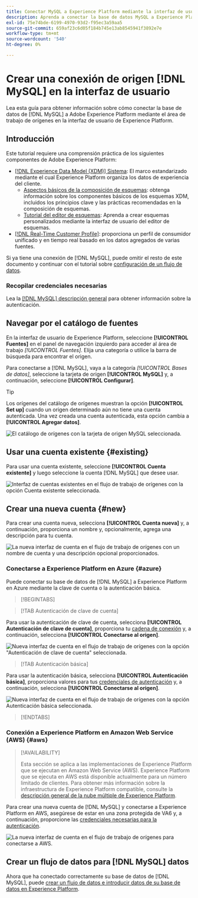 ```yaml
---
title: Conectar MySQL a Experience Platform mediante la interfaz de usuario
description: Aprenda a conectar la base de datos MySQL a Experience Platform mediante la interfaz de usuario.
exl-id: 75e74bde-6199-4970-93d2-f95ec3a59aa5
source-git-commit: 659af23c6d05f184b745e13ab8545941f3892e7e
workflow-type: tm+mt
source-wordcount: '540'
ht-degree: 0%

---
```


# Crear una conexión de origen [!DNL MySQL] en la interfaz de usuario

Lea esta guía para obtener información sobre cómo conectar la base de datos de [!DNL MySQL] a Adobe Experience Platform mediante el área de trabajo de orígenes en la interfaz de usuario de Experience Platform.

## Introducción

Este tutorial requiere una comprensión práctica de los siguientes componentes de Adobe Experience Platform:

* [[!DNL Experience Data Model (XDM)] Sistema](../../../../../xdm/home.md): El marco estandarizado mediante el cual Experience Platform organiza los datos de experiencia del cliente.
   * [Aspectos básicos de la composición de esquemas](../../../../../xdm/schema/composition.md): obtenga información sobre los componentes básicos de los esquemas XDM, incluidos los principios clave y las prácticas recomendadas en la composición de esquemas.
   * [Tutorial del editor de esquemas](../../../../../xdm/tutorials/create-schema-ui.md): Aprenda a crear esquemas personalizados mediante la interfaz de usuario del editor de esquemas.
* [[!DNL Real-Time Customer Profile]](../../../../../profile/home.md): proporciona un perfil de consumidor unificado y en tiempo real basado en los datos agregados de varias fuentes.

Si ya tiene una conexión de [!DNL MySQL], puede omitir el resto de este documento y continuar con el tutorial sobre [configuración de un flujo de datos](../../dataflow/databases.md).

### Recopilar credenciales necesarias

Lea la [[!DNL MySQL] descripción general](../../../../connectors/databases/mysql.md#prerequisites) para obtener información sobre la autenticación.

## Navegar por el catálogo de fuentes

En la interfaz de usuario de Experience Platform, seleccione **[!UICONTROL Fuentes]** en el panel de navegación izquierdo para acceder al área de trabajo *[!UICONTROL Fuentes]*. Elija una categoría o utilice la barra de búsqueda para encontrar el origen.

Para conectarse a [!DNL MySQL], vaya a la categoría *[!UICONTROL Bases de datos]*, seleccione la tarjeta de origen **[!UICONTROL MySQL]** y, a continuación, seleccione **[!UICONTROL Configurar]**.

>[!TIP]
>
>Los orígenes del catálogo de orígenes muestran la opción **[!UICONTROL Set up]** cuando un origen determinado aún no tiene una cuenta autenticada. Una vez creada una cuenta autenticada, esta opción cambia a **[!UICONTROL Agregar datos]**.

![El catálogo de orígenes con la tarjeta de origen MySQL seleccionada.](../../../../images/tutorials/create/my-sql/catalog.png)

## Usar una cuenta existente {#existing}

Para usar una cuenta existente, seleccione **[!UICONTROL Cuenta existente]** y luego seleccione la cuenta [!DNL MySQL] que desee usar.

![Interfaz de cuentas existentes en el flujo de trabajo de orígenes con la opción Cuenta existente seleccionada.](../../../../images/tutorials/create/my-sql/existing.png)

## Crear una nueva cuenta {#new}

Para crear una cuenta nueva, selecciona **[!UICONTROL Cuenta nueva]** y, a continuación, proporciona un nombre y, opcionalmente, agrega una descripción para tu cuenta.

![La nueva interfaz de cuenta en el flujo de trabajo de orígenes con un nombre de cuenta y una descripción opcional proporcionados.](../../../../images/tutorials/create/my-sql/new.png)

### Conectarse a Experience Platform en Azure {#azure}

Puede conectar su base de datos de [!DNL MySQL] a Experience Platform en Azure mediante la clave de cuenta o la autenticación básica.

>[!BEGINTABS]

>[!TAB Autenticación de clave de cuenta]

Para usar la autenticación de clave de cuenta, selecciona **[!UICONTROL Autenticación de clave de cuenta]**, proporciona tu [cadena de conexión](../../../../connectors/databases/mysql.md#azure) y, a continuación, selecciona **[!UICONTROL Conectarse al origen]**.

![Nueva interfaz de cuenta en el flujo de trabajo de orígenes con la opción &quot;Autenticación de clave de cuenta&quot; seleccionada.](../../../../images/tutorials/create/my-sql/account-key.png)

>[!TAB Autenticación básica]

Para usar la autenticación básica, selecciona **[!UICONTROL Autenticación básica]**, proporciona valores para tus [credenciales de autenticación](../../../../connectors/databases/mysql.md#azure) y, a continuación, selecciona **[!UICONTROL Conectarse al origen]**.

![Nueva interfaz de cuenta en el flujo de trabajo de orígenes con la opción Autenticación básica seleccionada.](../../../../images/tutorials/create/my-sql/basic-auth.png)

>[!ENDTABS]

### Conexión a Experience Platform en Amazon Web Service (AWS) {#aws}

>[!AVAILABILITY]
>
>Esta sección se aplica a las implementaciones de Experience Platform que se ejecutan en Amazon Web Service (AWS). Experience Platform que se ejecuta en AWS está disponible actualmente para un número limitado de clientes. Para obtener más información sobre la infraestructura de Experience Platform compatible, consulte la [descripción general de la nube múltiple de Experience Platform](../../../../../landing/multi-cloud.md).

Para crear una nueva cuenta de [!DNL MySQL] y conectarse a Experience Platform en AWS, asegúrese de estar en una zona protegida de VA6 y, a continuación, proporcione las [credenciales necesarias para la autenticación](../../../../connectors/databases/mysql.md#aws).

![La nueva interfaz de cuenta en el flujo de trabajo de orígenes para conectarse a AWS.](../../../../images/tutorials/create/my-sql/aws.png)

## Crear un flujo de datos para [!DNL MySQL] datos

Ahora que ha conectado correctamente su base de datos de [!DNL MySQL], puede [crear un flujo de datos e introducir datos de su base de datos en Experience Platform](../../dataflow/databases.md).
